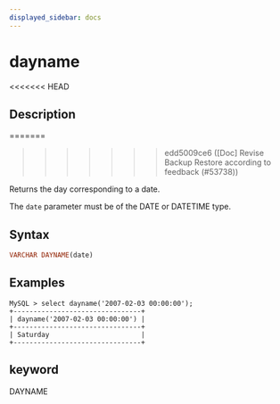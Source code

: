 ```yaml
---
displayed_sidebar: docs
---
```


# dayname

<<<<<<< HEAD
## Description
=======

>>>>>>> edd5009ce6 ([Doc] Revise Backup Restore according to feedback (#53738))

Returns the day corresponding to a date.

The `date` parameter must be of the DATE or DATETIME type.

## Syntax

```Haskell
VARCHAR DAYNAME(date)
```

## Examples

```Plain Text
MySQL > select dayname('2007-02-03 00:00:00');
+--------------------------------+
| dayname('2007-02-03 00:00:00') |
+--------------------------------+
| Saturday                       |
+--------------------------------+
```

## keyword

DAYNAME
